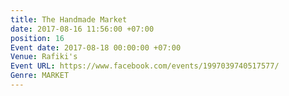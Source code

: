 ```yaml
---
title: The Handmade Market
date: 2017-08-16 11:56:00 +07:00
position: 16
Event date: 2017-08-18 00:00:00 +07:00
Venue: Rafiki's
Event URL: https://www.facebook.com/events/1997039740517577/
Genre: MARKET
---
```


